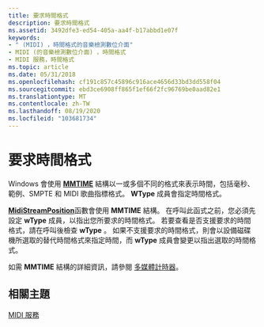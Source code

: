 ```yaml
---
title: 要求時間格式
description: 要求時間格式
ms.assetid: 3492dfe3-ed54-405a-aa4f-b17abbd1e07f
keywords:
- " (MIDI) ，時間格式的音樂檢測數位介面"
- MIDI (的音樂檢測數位介面) ，時間格式
- MIDI 服務，時間格式
ms.topic: article
ms.date: 05/31/2018
ms.openlocfilehash: cf191c857c45896c916ace4656d33bd3dd558f04
ms.sourcegitcommit: ebd3ce6908ff865f1ef66f2fc96769be0aad82e1
ms.translationtype: MT
ms.contentlocale: zh-TW
ms.lasthandoff: 08/19/2020
ms.locfileid: "103681734"
---
```

# <a name="requesting-time-formats"></a>要求時間格式

Windows 會使用 [**MMTIME**](/previous-versions//dd757347(v=vs.85)) 結構以一或多個不同的格式來表示時間，包括毫秒、範例、SMPTE 和 MIDI 歌曲指標格式。 **WType** 成員會指定時間格式。

[**MidiStreamPosition**](/windows/win32/api/mmeapi/nf-mmeapi-midistreamposition)函數會使用 **MMTIME** 結構。 在呼叫此函式之前，您必須先設定 **wType** 成員，以指出您所要求的時間格式。 若要查看是否支援要求的時間格式，請在呼叫後檢查 **wType** 。 如果不支援要求的時間格式，則會以設備磁碟機所選取的替代時間格式來指定時間，而 **wType** 成員會變更以指出選取的時間格式。

如需 **MMTIME** 結構的詳細資訊，請參閱 [多媒體計時器](multimedia-timers.md)。

## <a name="related-topics"></a>相關主題

<dl> <dt>

[MIDI 服務](midi-services.md)
</dt> </dl>

 

 